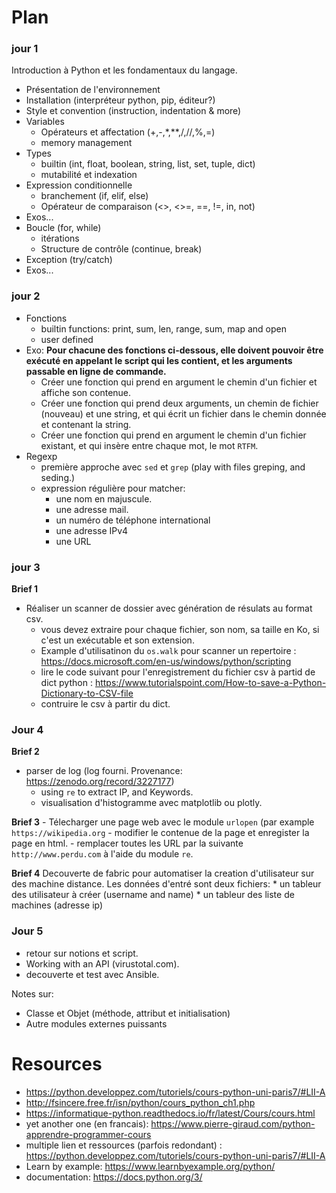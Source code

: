 
# Plan

### jour 1

Introduction à Python et les fondamentaux du langage.

- Présentation de l'environnement
- Installation (interpréteur python, pip, éditeur?)
- Style et convention (instruction, indentation & more)
- Variables
    - Opérateurs et affectation (+,-,*,**,/,//,%,=)
    - memory management
- Types 
    - builtin (int, float, boolean, string, list, set, tuple, dict)
    - mutabilité et indexation
- Expression conditionnelle
    - branchement (if, elif, else)
    - Opérateur de comparaison (<>, <>=, ==, !=, in, not)
- Exos...
- Boucle  (for, while) 
    - itérations
    - Structure de contrôle (continue, break)
- Exception (try/catch)
- Exos...

### jour 2

- Fonctions
    - builtin functions: print, sum, len, range, sum, map and open
    - user defined
- Exo: **Pour chacune des fonctions ci-dessous, elle doivent pouvoir être exécuté en appelant le script qui les contient, et les arguments passable en ligne de commande.**
    * Créer une fonction qui prend en argument le chemin d'un fichier et affiche son contenue.
    * Créer une fonction qui prend deux arguments, un chemin de fichier (nouveau) et une string, et qui écrit un fichier dans le chemin donnée et contenant la string.
    * Créer une fonction qui prend en argument le chemin d'un fichier existant, et qui insère entre chaque mot, le mot `RTFM`.
- Regexp
    - première approche avec `sed` et `grep` (play with files greping, and seding.)
    - expression régulière pour matcher: 
        * une nom en majuscule.
        * une adresse mail.
        * un numéro de téléphone international
        * une adresse IPv4
        * une URL

### jour 3

**Brief 1**
- Réaliser un scanner de dossier avec génération de résulats au format csv.
    - vous devez extraire pour chaque fichier, son nom, sa taille en Ko, si c'est un exécutable et son extension.
    - Example d'utilisatinon du `os.walk` pour scanner un repertoire :  https://docs.microsoft.com/en-us/windows/python/scripting
    - lire le code suivant pour l'enregistrement du fichier csv à partid de dict python : https://www.tutorialspoint.com/How-to-save-a-Python-Dictionary-to-CSV-file
    - contruire le csv à partir du dict.


### Jour 4

**Brief 2**
- parser de log (log fourni. Provenance:  https://zenodo.org/record/3227177)
    - using `re` to extract IP, and Keywords.
    - visualisation d'histogramme avec matplotlib ou plotly.

**Brief 3**
    - Télecharger une page web avec le module `urlopen` (par example `https://wikipedia.org`
    - modifier le contenue de la page et enregister la page en html.
        - remplacer toutes les URL par la suivante `http://www.perdu.com` à l'aide du module `re`.

**Brief 4**
    Decouverte de fabric pour automatiser la creation d'utilisateur sur des machine distance.
    Les données d'entré sont deux fichiers:
    * un tableur des utilisateur à créer (username and name)
    * un tableur des liste de machines (adresse ip)

### Jour  5

- retour sur notions et script.
- Working with an API (virustotal.com).
- decouverte et test avec Ansible.


Notes sur:
- Classe et Objet (méthode, attribut et initialisation)
- Autre modules externes puissants

# Resources

* https://python.developpez.com/tutoriels/cours-python-uni-paris7/#LII-A
* http://fsincere.free.fr/isn/python/cours_python_ch1.php
* https://informatique-python.readthedocs.io/fr/latest/Cours/cours.html
* yet another one (en francais): https://www.pierre-giraud.com/python-apprendre-programmer-cours
* multiple lien et ressources (parfois redondant) : https://python.developpez.com/tutoriels/cours-python-uni-paris7/#LII-A
* Learn by example: https://www.learnbyexample.org/python/
* documentation: https://docs.python.org/3/
